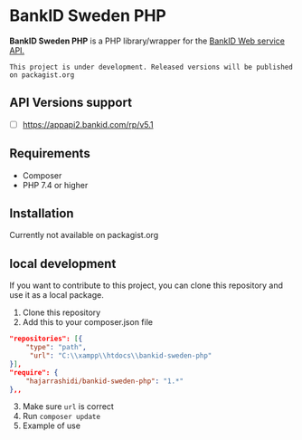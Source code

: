 # BankID Sweden PHP

**BankID Sweden PHP** is a PHP library/wrapper for the [BankID Web service API.](https://www.bankid.com/utvecklare/guider/teknisk-integrationsguide/webbservice-api)

``This project is under development. Released versions will be published on packagist.org``

## API Versions support
- [ ] https://appapi2.bankid.com/rp/v5.1

## Requirements
* Composer 
* PHP 7.4 or higher
## Installation
Currently not available on packagist.org


## local development 
If you want to contribute to this project, you can clone this repository and use it as a local package.
1. Clone this repository
2. Add this to your composer.json file
```json
"repositories": [{
    "type": "path",
     "url": "C:\\xampp\\htdocs\\bankid-sweden-php"
}],
"require": {
    "hajarrashidi/bankid-sweden-php": "1.*"
},,
```
3. Make sure `url` is correct
4. Run `composer update`
5. Example of use 
```php

   ```
 